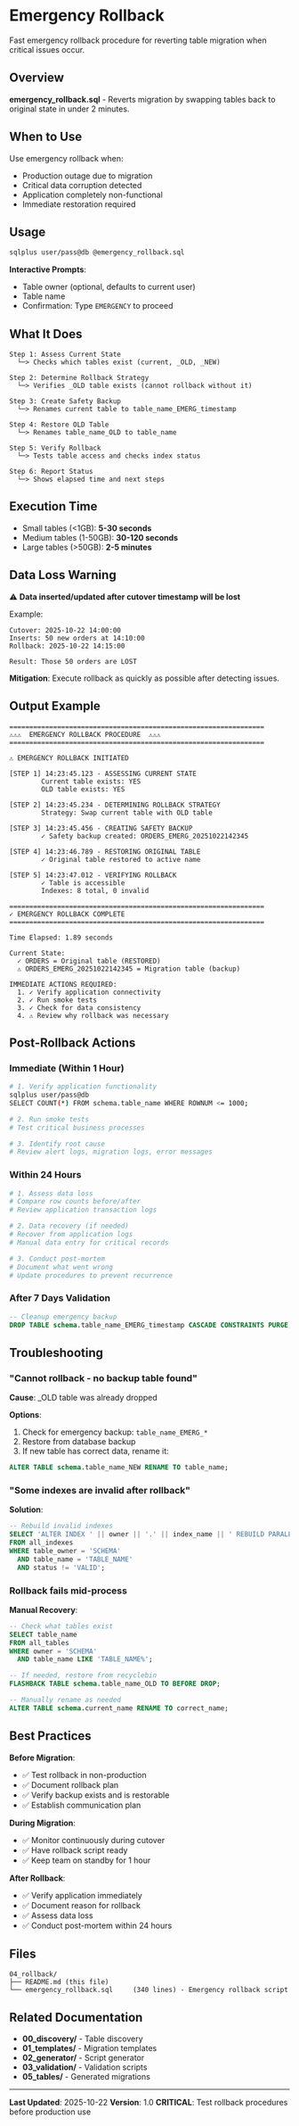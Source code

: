 # Emergency Rollback

Fast emergency rollback procedure for reverting table migration when critical issues occur.

## Overview

**emergency_rollback.sql** - Reverts migration by swapping tables back to original state in under 2 minutes.

## When to Use

Use emergency rollback when:
- Production outage due to migration
- Critical data corruption detected
- Application completely non-functional  
- Immediate restoration required

## Usage

```bash
sqlplus user/pass@db @emergency_rollback.sql
```

**Interactive Prompts**:
- Table owner (optional, defaults to current user)
- Table name
- Confirmation: Type `EMERGENCY` to proceed

## What It Does

```
Step 1: Assess Current State
  └─> Checks which tables exist (current, _OLD, _NEW)

Step 2: Determine Rollback Strategy
  └─> Verifies _OLD table exists (cannot rollback without it)

Step 3: Create Safety Backup
  └─> Renames current table to table_name_EMERG_timestamp

Step 4: Restore OLD Table
  └─> Renames table_name_OLD to table_name

Step 5: Verify Rollback
  └─> Tests table access and checks index status

Step 6: Report Status
  └─> Shows elapsed time and next steps
```

## Execution Time

- Small tables (<1GB): **5-30 seconds**
- Medium tables (1-50GB): **30-120 seconds**
- Large tables (>50GB): **2-5 minutes**

## Data Loss Warning

⚠️ **Data inserted/updated after cutover timestamp will be lost**

Example:
```
Cutover: 2025-10-22 14:00:00
Inserts: 50 new orders at 14:10:00
Rollback: 2025-10-22 14:15:00

Result: Those 50 orders are LOST
```

**Mitigation**: Execute rollback as quickly as possible after detecting issues.

## Output Example

```
================================================================
⚠⚠⚠  EMERGENCY ROLLBACK PROCEDURE  ⚠⚠⚠
================================================================

⚠ EMERGENCY ROLLBACK INITIATED

[STEP 1] 14:23:45.123 - ASSESSING CURRENT STATE
        Current table exists: YES
        OLD table exists: YES

[STEP 2] 14:23:45.234 - DETERMINING ROLLBACK STRATEGY
        Strategy: Swap current table with OLD table

[STEP 3] 14:23:45.456 - CREATING SAFETY BACKUP
        ✓ Safety backup created: ORDERS_EMERG_20251022142345

[STEP 4] 14:23:46.789 - RESTORING ORIGINAL TABLE
        ✓ Original table restored to active name

[STEP 5] 14:23:47.012 - VERIFYING ROLLBACK
        ✓ Table is accessible
        Indexes: 8 total, 0 invalid

================================================================
✓ EMERGENCY ROLLBACK COMPLETE
================================================================

Time Elapsed: 1.89 seconds

Current State:
  ✓ ORDERS = Original table (RESTORED)
  ⚠ ORDERS_EMERG_20251022142345 = Migration table (backup)

IMMEDIATE ACTIONS REQUIRED:
  1. ✓ Verify application connectivity
  2. ✓ Run smoke tests
  3. ✓ Check for data consistency
  4. ⚠ Review why rollback was necessary
```

## Post-Rollback Actions

### Immediate (Within 1 Hour)

```bash
# 1. Verify application functionality
sqlplus user/pass@db
SELECT COUNT(*) FROM schema.table_name WHERE ROWNUM <= 1000;

# 2. Run smoke tests
# Test critical business processes

# 3. Identify root cause
# Review alert logs, migration logs, error messages
```

### Within 24 Hours

```bash
# 1. Assess data loss
# Compare row counts before/after
# Review application transaction logs

# 2. Data recovery (if needed)
# Recover from application logs
# Manual data entry for critical records

# 3. Conduct post-mortem
# Document what went wrong
# Update procedures to prevent recurrence
```

### After 7 Days Validation

```sql
-- Cleanup emergency backup
DROP TABLE schema.table_name_EMERG_timestamp CASCADE CONSTRAINTS PURGE;
```

## Troubleshooting

### "Cannot rollback - no backup table found"

**Cause**: _OLD table was already dropped

**Options**:
1. Check for emergency backup: `table_name_EMERG_*`
2. Restore from database backup
3. If new table has correct data, rename it:
```sql
ALTER TABLE schema.table_name_NEW RENAME TO table_name;
```

### "Some indexes are invalid after rollback"

**Solution**:
```sql
-- Rebuild invalid indexes
SELECT 'ALTER INDEX ' || owner || '.' || index_name || ' REBUILD PARALLEL 4;'
FROM all_indexes
WHERE table_owner = 'SCHEMA'
  AND table_name = 'TABLE_NAME'
  AND status != 'VALID';
```

### Rollback fails mid-process

**Manual Recovery**:
```sql
-- Check what tables exist
SELECT table_name 
FROM all_tables 
WHERE owner = 'SCHEMA' 
  AND table_name LIKE 'TABLE_NAME%';

-- If needed, restore from recyclebin
FLASHBACK TABLE schema.table_name_OLD TO BEFORE DROP;

-- Manually rename as needed
ALTER TABLE schema.current_name RENAME TO correct_name;
```

## Best Practices

**Before Migration**:
- ✅ Test rollback in non-production
- ✅ Document rollback plan
- ✅ Verify backup exists and is restorable
- ✅ Establish communication plan

**During Migration**:
- ✅ Monitor continuously during cutover
- ✅ Have rollback script ready
- ✅ Keep team on standby for 1 hour

**After Rollback**:
- ✅ Verify application immediately
- ✅ Document reason for rollback
- ✅ Assess data loss
- ✅ Conduct post-mortem within 24 hours

## Files

```
04_rollback/
├── README.md (this file)
└── emergency_rollback.sql     (340 lines) - Emergency rollback script
```

## Related Documentation

- **00_discovery/** - Table discovery
- **01_templates/** - Migration templates
- **02_generator/** - Script generator
- **03_validation/** - Validation scripts
- **05_tables/** - Generated migrations

---

**Last Updated**: 2025-10-22
**Version**: 1.0
**CRITICAL**: Test rollback procedures before production use
